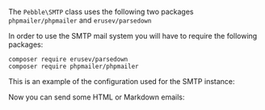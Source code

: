 The `Pebble\SMTP` class uses the following two packages `phpmailer/phpmailer` and `erusev/parsedown` 

In order to use the SMTP mail system you will have to require the following packages: 

    composer require erusev/parsedown
    composer require phpmailer/phpmailer

This is an example of the configuration used for the SMTP instance: 

<!-- include: config/SMTP.php -->

Now you can send some HTML or Markdown emails: 

<!-- include: examples/smtp/index.php -->


